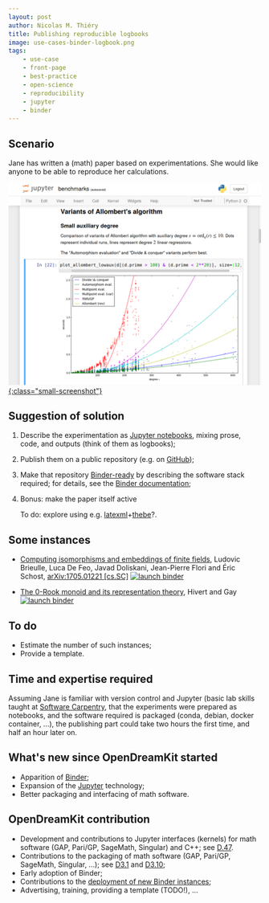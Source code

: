 ```yaml
---
layout: post
author: Nicolas M. Thiéry
title: Publishing reproducible logbooks
image: use-cases-binder-logbook.png
tags:
    - use-case
    - front-page
    - best-practice
    - open-science
    - reproducibility
    - jupyter
    - binder
---
```


## Scenario

Jane has written a (math) paper based on experimentations. She would
like anyone to be able to reproduce her calculations.

[ ![a binder logbook screenshot](/public/images/use-cases-binder-logbook.png){:class="small-screenshot"} ](/public/images/use-cases-binder-logbook.png)

## Suggestion of solution

1.  Describe the experimentation as [Jupyter notebooks](http://jupyter.org),
    mixing prose, code, and outputs (think of them as logbooks);

2.  Publish them on a public repository (e.g. on
    [GitHub](https://github.com));

3.  Make that repository [Binder-ready](/tag/binder) by describing the
    software stack required; for details, see the
    [Binder documentation](https://mybinder.readthedocs.io/en/latest/using.html#preparing-a-repository-for-binder);

4.  Bonus: make the paper itself active

    To do: explore using e.g. [latexml](https://dlmf.nist.gov/LaTeXML/)+[thebe](https://github.com/minrk/thebelab)?.

<!-- If executing the examples requires a non-trivial install/build step,
also consider
[using a `Dockerfile`](http://mybinder.readthedocs.io/en/latest/dockerfile.html),
and auto-building the Docker image on <https://hub.docker.com/>. !-->

## Some instances

- [Computing isomorphisms and embeddings of finite fields](https://github.com/defeo/ffisom),
  Ludovic Brieulle, Luca De Feo, Javad Doliskani, Jean-Pierre Flori and Éric Schost,
  [arXiv:1705.01221 [cs.SC]](https://arxiv.org/abs/1705.01221)
  [![launch binder](https://mybinder.org/badge.svg)](https://mybinder.org/v2/gh/defeo/ffisom/master?filepath=notebooks)

- [The 0-Rook monoid and its representation theory](https://github.com/hivert/Jupyter-Notebooks),
  Hivert and Gay
  [![launch binder](https://mybinder.org/badge.svg)](https://mybinder.org/v2/gh/hivert/Jupyter-Notebooks/master?filepath=rook-0.ipynb)

## To do

- Estimate the number of such instances;
- Provide a template.

## Time and expertise required

Assuming Jane is familiar with version control and Jupyter (basic lab
skills taught at [Software Carpentry](http://software-carpentry.org/),
that the experiments were prepared as notebooks, and the software
required is packaged (conda, debian, docker container, ...), the
publishing part could take two hours the first time, and half an hour
later on.

## What's new since OpenDreamKit started

- Apparition of [Binder](http://mybinder.org);
- Expansion of the [Jupyter](http://jupyter.org) technology;
- Better packaging and interfacing of math software.

## OpenDreamKit contribution

- Development and contributions to Jupyter interfaces (kernels) for
  math software (GAP, Pari/GP, SageMath, Singular) and C++;
  see [D.47](https://github.com/OpenDreamKit/OpenDreamKit/issues/96).
- Contributions to the packaging of math software (GAP, Pari/GP,
  SageMath, Singular, ...); see
  [D3.1](https://github.com/OpenDreamKit/OpenDreamKit/issues/58)
  and
  [D3.10](https://github.com/OpenDreamKit/OpenDreamKit/issues/59);
- Early adoption of Binder;
- Contributions to the
  [deployment of new Binder instances](https://github.com/OpenDreamKit/OpenDreamKit/issues/238);
- Advertising, training, providing a template (TODO!), ...

